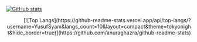 [![GitHub stats](https://github-readme-stats.vercel.app/api?username=YusufSyam&show_icons=true&include_all_commits=true&count_private=true&theme=tokyonight)](https://github.com/YusufSyam/github-readme-stats)

<div align="right">
[![Top Langs](https://github-readme-stats.vercel.app/api/top-langs/?username=YusufSyam&langs_count=10&layout=compact&theme=tokyonight&hide_border=true)](https://github.com/anuraghazra/github-readme-stats)
 </div>
